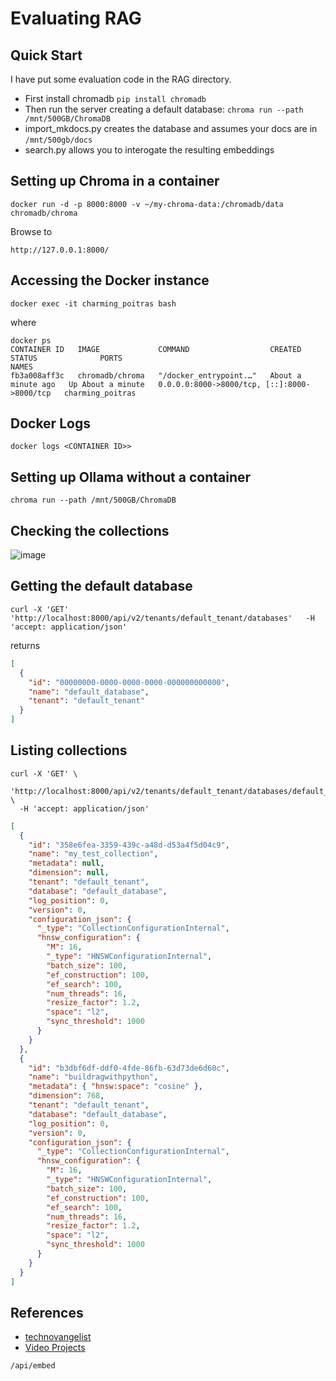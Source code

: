 # Evaluating RAG

## Quick Start

I have put some evaluation code in the RAG directory.

- First install chromadb `pip install chromadb`
- Then run the server creating a default database: `chroma run --path /mnt/500GB/ChromaDB`
- import_mkdocs.py creates the database and assumes your docs are in `/mnt/500gb/docs`
- search.py allows you to interogate the resulting embeddings

## Setting up Chroma in a container

```
docker run -d -p 8000:8000 -v ~/my-chroma-data:/chromadb/data chromadb/chroma

```

Browse to

```
http://127.0.0.1:8000/
```

## Accessing the Docker instance

```
docker exec -it charming_poitras bash
```

where

```
docker ps
CONTAINER ID   IMAGE             COMMAND                  CREATED              STATUS              PORTS                                         NAMES
fb3a008aff3c   chromadb/chroma   "/docker_entrypoint.…"   About a minute ago   Up About a minute   0.0.0.0:8000->8000/tcp, [::]:8000->8000/tcp   charming_poitras

```

## Docker Logs

```
docker logs <CONTAINER ID>>
```

## Setting up Ollama without a container

```
chroma run --path /mnt/500GB/ChromaDB
```

## Checking the collections

![image](https://github.com/user-attachments/assets/9fdef661-d7cb-4ba5-96d5-ce76de3b365d)

## Getting the default database

```
curl -X 'GET'   'http://localhost:8000/api/v2/tenants/default_tenant/databases'   -H 'accept: application/json'
```

returns

```json
[
  {
    "id": "00000000-0000-0000-0000-000000000000",
    "name": "default_database",
    "tenant": "default_tenant"
  }
]
```

## Listing collections

```
curl -X 'GET' \
  'http://localhost:8000/api/v2/tenants/default_tenant/databases/default_database/collections' \
  -H 'accept: application/json'
```

```json
[
  {
    "id": "358e6fea-3359-439c-a48d-d53a4f5d04c9",
    "name": "my_test_collection",
    "metadata": null,
    "dimension": null,
    "tenant": "default_tenant",
    "database": "default_database",
    "log_position": 0,
    "version": 0,
    "configuration_json": {
      "_type": "CollectionConfigurationInternal",
      "hnsw_configuration": {
        "M": 16,
        "_type": "HNSWConfigurationInternal",
        "batch_size": 100,
        "ef_construction": 100,
        "ef_search": 100,
        "num_threads": 16,
        "resize_factor": 1.2,
        "space": "l2",
        "sync_threshold": 1000
      }
    }
  },
  {
    "id": "b3dbf6df-ddf0-4fde-86fb-63d73de6d60c",
    "name": "buildragwithpython",
    "metadata": { "hnsw:space": "cosine" },
    "dimension": 768,
    "tenant": "default_tenant",
    "database": "default_database",
    "log_position": 0,
    "version": 0,
    "configuration_json": {
      "_type": "CollectionConfigurationInternal",
      "hnsw_configuration": {
        "M": 16,
        "_type": "HNSWConfigurationInternal",
        "batch_size": 100,
        "ef_construction": 100,
        "ef_search": 100,
        "num_threads": 16,
        "resize_factor": 1.2,
        "space": "l2",
        "sync_threshold": 1000
      }
    }
  }
]
```

## References

- [technovangelist](https://github.com/technovangelist)
- [Video Projects](https://github.com/technovangelist/videoprojects)

```
/api/embed
```
